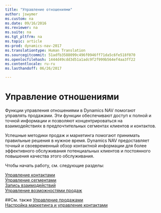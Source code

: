```yaml
---
title: "Управление отношениями"
author: jswymer
ms.custom: na
ms.date: 09/16/2016
ms.reviewer: na
ms.suite: na
ms.tgt_pltfrm: na
ms.topic: article
ms-prod: dynamics-nav-2017
ms.translationtype: Human Translation
ms.sourcegitcommit: 51adfb3588099c496f0946ff71da5c6fe518f070
ms.openlocfilehash: 1444d49cdd3d51a1adc9f2f999b564ef4aa3ff22
ms.contentlocale: ru-ru
ms.lasthandoff: 06/26/2017

---
```

# <a name="relationship-management"></a>Управление отношениями
Функции управления отношениями в Dynamics NAV помогают управлять продажами. Эти функции обеспечивают доступ к полной и точной информации и позволяют концентрироваться на взаимодействиях в предпочтительных сегментах клиентов и контактов.

Успешные методики продаж и маркетинга помогают принимать правильные решения в нужное время. Dynamics NAV предоставляет точный и своевременный обзор контактной информации для более эффективного обслуживания потенциальных клиентов и постоянного повышения качества этого обслуживания.

Чтобы начать работу, см. следующие разделы:

[Управление контактами](marketing-contacts.md)  
[Управление сегментами](marketing-segments.md)  
[Запись взаимодействий](marketing-interactions.md)  
[Управление возможностями продаж](marketing-manage-sales-opportunities.md)

##<a name="see-also"></a>См. также
[Управление продажами](sales-manage-sales.md)  
[Настройка маркетинга и управление контактами](marketing-setup-marketing.md)


